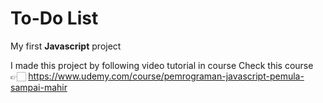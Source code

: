 # To-Do List

My first **Javascript** project

I made this project by following video tutorial in course
Check this course 👉🏻 https://www.udemy.com/course/pemrograman-javascript-pemula-sampai-mahir
